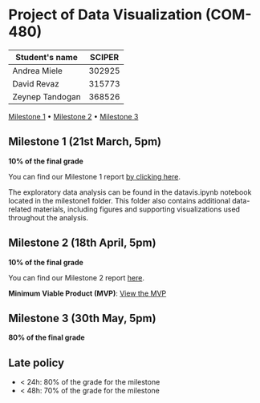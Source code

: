 # Project of Data Visualization (COM-480)

| Student's name | SCIPER |
| -------------- | ------ |
| Andrea Miele | 302925 |
| David Revaz | 315773 |
| Zeynep Tandogan | 368526 |

[Milestone 1](#milestone-1) • [Milestone 2](#milestone-2) • [Milestone 3](#milestone-3)

## Milestone 1 (21st March, 5pm)

**10% of the final grade**

You can find our Milestone 1 report [by clicking here](milestone1/milestone1_report_DAZ.pdf).

The exploratory data analysis can be found in the datavis.ipynb notebook located in the milestone1 folder. This folder also contains additional data-related materials, including figures and supporting visualizations used throughout the analysis.

## Milestone 2 (18th April, 5pm)

**10% of the final grade**

You can find our Milestone 2 report [here](milestone2/DAZ_milestone2.pdf).

**Minimum Viable Product (MVP)**: [View the MVP](https://com-480-data-visualization.github.io/com-480-project-daz/)


## Milestone 3 (30th May, 5pm)

**80% of the final grade**


## Late policy

- < 24h: 80% of the grade for the milestone
- < 48h: 70% of the grade for the milestone

